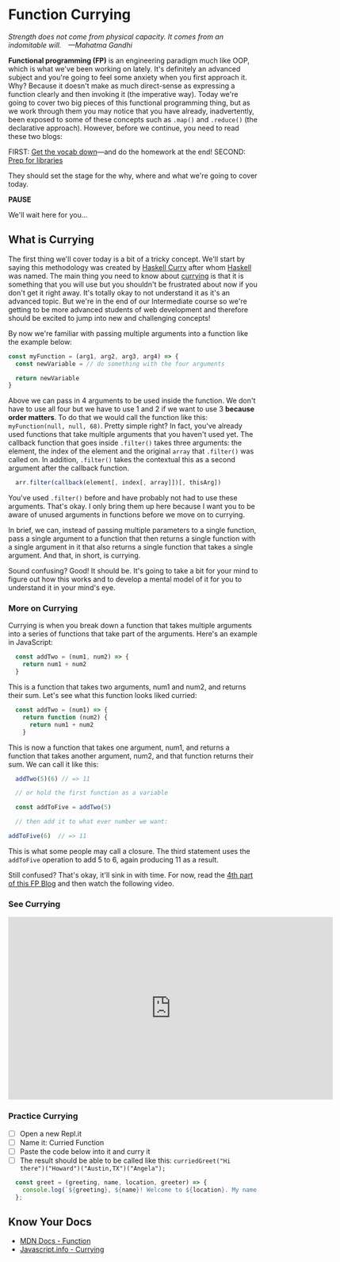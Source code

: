 # Function Currying

*Strength does not come from physical capacity. It comes from an indomitable will. —Mahatma Gandhi*

**Functional programming (FP)** is an engineering paradigm much like OOP, which is what we've been working on lately. It's definitely an advanced subject and you're going to feel some anxiety when you first approach it. Why? Because it doesn't make as much direct-sense as expressing a function clearly and then invoking it (the imperative way). Today we're going to cover two big pieces of this functional programming thing, but as we work through them you may notice that you have already, inadvertently, been exposed to some of these concepts such as `.map()` and `.reduce()` (the declarative approach). However, before we continue, you need to read these two blogs:

FIRST: [Get the vocab down](https://medium.com/javascript-scene/master-the-javascript-interview-what-is-functional-programming-7f218c68b3a0)—and do the homework at the end!
SECOND: [Prep for libraries](https://www.smashingmagazine.com/2014/07/dont-be-scared-of-functional-programming/)

They should set the stage for the why, where and what we're going to cover today.

**PAUSE**

We'll wait here for you...

## What is Currying

The first thing we'll cover today is a bit of a tricky concept. We'll start by saying this methodology was created by [Haskell Curry](https://en.wikipedia.org/wiki/Haskell_Curry) after whom [Haskell](https://en.wikipedia.org/wiki/Haskell_(programming_language)) was named. The main thing you need to know about [currying](https://en.wikipedia.org/wiki/Currying) is that it is something that you will use but you shouldn't be frustrated about now if you don't get it right away. It's totally okay to not understand it as it's an advanced topic. But we're in the end of our Intermediate course so we're getting to be more advanced students of web development and therefore should be excited to jump into new and challenging concepts!

By now we're familiar with passing multiple arguments into a function like the example below:

```javascript
const myFunction = (arg1, arg2, arg3, arg4) => {
  const newVariable = // do something with the four arguments

  return newVariable
}
```

Above we can pass in 4 arguments to be used inside the function. We don't have to use all four but we have to use 1 and 2 if we want to use 3 **because order matters**. To do that we would call the function like this: `myFunction(null, null, 68)`. Pretty simple right? In fact, you've already used functions that take multiple arguments that you haven't used yet. The callback function that goes inside `.filter()` takes three arguments: the element, the index of the element and the original `array` that `.filter()` was called on. In addition, `.filter()` takes the contextual this as a second argument after the callback function.

```javascript
  arr.filter(callback(element[, index[, array]])[, thisArg])
```

You've used `.filter()` before and have probably not had to use these arguments. That's okay. I only bring them up here because I want you to be aware of unused arguments in functions before we move on to currying.

In brief, we can, instead of passing multiple parameters to a single function, pass a single argument to a function that then returns a single function with a single argument in it that also returns a single function that takes a single argument. And that, in short, is currying.

Sound confusing? Good! It should be. It's going to take a bit for your mind to figure out how this works and to develop a mental model of it for you to understand it in your mind's eye.

### More on Currying

Currying is when you break down a function that takes multiple arguments into a series of functions that take part of the arguments. Here's an example in JavaScript:

```javascript
  const addTwo = (num1, num2) => {
    return num1 + num2
  }
```

This is a function that takes two arguments, num1 and num2, and returns their sum. Let's see what this function looks liked curried:

```javascript
  const addTwo = (num1) => {
    return function (num2) {
      return num1 + num2
    }
```

This is now a function that takes one argument, num1, and returns a function that takes another argument, num2, and that function returns their sum. We can call it like this:

```javascript
  addTwo(5)(6) // => 11

  // or hold the first function as a variable

  const addToFive = addTwo(5)

  // then add it to what ever number we want:

addToFive(6)  // => 11
```

This is what some people may call a closure. The third statement uses the `addToFive` operation to add 5 to 6, again producing 11 as a result.

Still confused? That's okay, it'll sink in with time. For now, read the [4th part of this FP Blog](https://hackernoon.com/javascript-and-functional-programming-currying-pt-4-96e3230782ab) and then watch the following video.

### See Currying

<iframe width="655" height="368" src="https://www.youtube.com/embed/iZLP4qOwY8I" frameborder="0" allow="accelerometer; autoplay; clipboard-write; encrypted-media; gyroscope; picture-in-picture" allowfullscreen></iframe>

### Practice Currying

- [ ] Open a new Repl.it
- [ ] Name it: Curried Function
- [ ] Paste the code below into it and curry it
- [ ] The result should be able to be called like this: `curriedGreet("Hi there")("Howard")("Austin,TX")("Angela");`

```javascript
  const greet = (greeting, name, location, greeter) => {
    console.log(`${greeting}, ${name}! Welcome to ${location}. My name is ${greeter}.`);
  };
```

## Know Your Docs

* [MDN Docs - Function](https://developer.mozilla.org/en-US/docs/Web/JavaScript/Reference/Global_Objects/Function)
* [Javascript.info - Currying](https://javascript.info/currying-partials)

<!-- 
## Additional Resources

```javascript

```

- [ ] Task Two
    *  [ ] Task Two.a
    *  [ ] Task Two.b
    *  [ ] Task Two.c


| Method      | Description                          |
| ----------- | ------------------------------------ |
| `GET`       | Fetch resource                       |
| `PUT`       | Update resource |
| `DELETE`    | Delete resource |


* [MDN Docs - ...]()

- [ ] ...
- [ ] ...


```javascript

``` 

- [ ] ...
- [ ] ...
  * [ ] ...
  * [ ] ... 

    `line numbers`
:do you like 'em?

++slash++

https://facelessuser.github.io/pymdown-extensions/extensions/keys/

=== "Javascript"

    ```javascript
    ```

=== "Python"

  ```python
  ```

### Prompt 3:

=== "Example"
    ```console
      .
    ```

=== "Instructions"
    ```markdown
      .
    ```

=== "Push Yourself Further"
    ```markdown
      .
    ```

cp workspace/resources/templateFile.md docs/module-

height/width = 1.777 ---- width="655" height="368"

-->